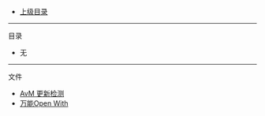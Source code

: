 - [上级目录](../)

---

目录

- 无

---

文件

- [AvM 更新检测](./alanbecker-upload-check.7z)
- [万能Open With](./Open_with.py)
